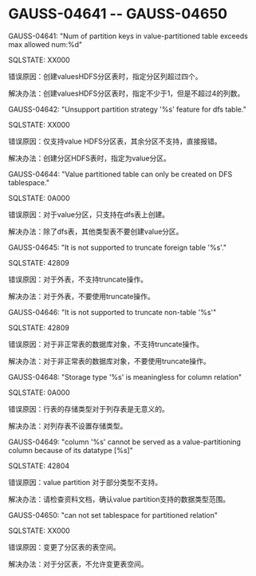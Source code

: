 # GAUSS-04641 -- GAUSS-04650<a name="ZH-CN_TOPIC_0302073638"></a>

GAUSS-04641: "Num of partition keys in value-partitioned table exceeds max allowed num:%d"

SQLSTATE: XX000

错误原因：创建valuesHDFS分区表时，指定分区列超过四个。

解决办法：创建valuesHDFS分区表时，指定不少于1，但是不超过4的列数。

GAUSS-04642: "Unsupport partition strategy '%s' feature for dfs table."

SQLSTATE: XX000

错误原因：仅支持value HDFS分区表，其余分区不支持，直接报错。

解决办法：创建分区HDFS表时，指定为value分区。

GAUSS-04644: "Value partitioned table can only be created on DFS tablespace."

SQLSTATE: 0A000

错误原因：对于value分区，只支持在dfs表上创建。

解决办法：除了dfs表，其他类型表不要创建value分区。

GAUSS-04645: "It is not supported to truncate foreign table '%s'."

SQLSTATE: 42809

错误原因：对于外表，不支持truncate操作。

解决办法：对于外表，不要使用truncate操作。

GAUSS-04646: "It is not supported to truncate non-table '%s'"

SQLSTATE: 42809

错误原因：对于非正常表的数据库对象，不支持truncate操作。

解决办法：对于非正常表的数据库对象，不要使用truncate操作。

GAUSS-04648: "Storage type '%s' is meaningless for column relation"

SQLSTATE: 0A000

错误原因：行表的存储类型对于列存表是无意义的。

解决办法：对列存表不设置存储类型。

GAUSS-04649: "column '%s' cannot be served as a value-partitioning column because of its datatype \[%s\]"

SQLSTATE: 42804

错误原因：value partition 对于部分类型不支持。

解决办法：请检查资料文档，确认value partition支持的数据类型范围。

GAUSS-04650: "can not set tablespace for partitioned relation"

SQLSTATE: XX000

错误原因：变更了分区表的表空间。

解决办法：对于分区表，不允许变更表空间。
